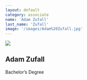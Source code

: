 ```yaml
---
layout: default
category: associate
name: 'Adam Zufall'
last_name: 'Zufall'
image: '/images/Adam%20Zufall.jpg'
---
```


<img src="{{ page.image }}">

<h2 class="team-title">Adam Zufall</h2>
<h4 class="team-position"></h4>

<p>Bachelor’s Degree</p>
<p> </p>
<p> </p>
<ul class="team-member-other-info"></ul>
